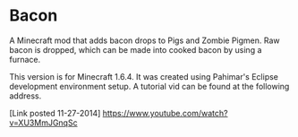 Bacon
=====

A Minecraft mod that adds bacon drops to Pigs and Zombie Pigmen. Raw bacon is dropped, which can be made into cooked bacon by using a furnace.

This version is for Minecraft 1.6.4. It was created using Pahimar's Eclipse development environment setup. A tutorial vid can be found at the following address.

[Link posted 11-27-2014]
https://www.youtube.com/watch?v=XU3MmJGnqSc
